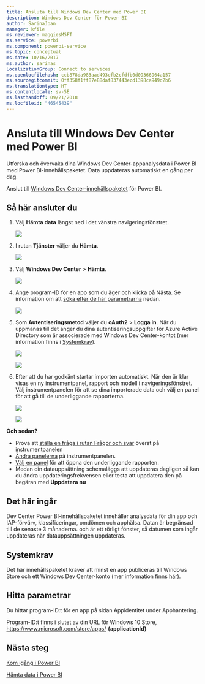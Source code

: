 ```yaml
---
title: Ansluta till Windows Dev Center med Power BI
description: Windows Dev Center för Power BI
author: SarinaJoan
manager: kfile
ms.reviewer: maggiesMSFT
ms.service: powerbi
ms.component: powerbi-service
ms.topic: conceptual
ms.date: 10/16/2017
ms.author: sarinas
LocalizationGroup: Connect to services
ms.openlocfilehash: ccb878da983aad493efb2cfdfb0d09366964a157
ms.sourcegitcommit: 0ff358f1ff87e88daf837443ecd1398ca949d2b6
ms.translationtype: HT
ms.contentlocale: sv-SE
ms.lasthandoff: 09/21/2018
ms.locfileid: "46545439"
---
```

# <a name="connect-to-windows-dev-center-with-power-bi"></a>Ansluta till Windows Dev Center med Power BI
Utforska och övervaka dina Windows Dev Center-appanalysdata i Power BI med Power BI-innehållspaketet. Data uppdateras automatiskt en gång per dag.

Anslut till [Windows Dev Center-innehållspaketet](https://app.powerbi.com/getdata/services/devcenter) för Power BI.

## <a name="how-to-connect"></a>Så här ansluter du
1. Välj **Hämta data** längst ned i det vänstra navigeringsfönstret.
   
   ![](media/service-connect-to-windows-dev-center/getdata.png)
2. I rutan **Tjänster** väljer du **Hämta**.
   
   ![](media/service-connect-to-windows-dev-center/services.png)
3. Välj **Windows Dev Center** \>  **Hämta**.
   
   ![](media/service-connect-to-windows-dev-center/windowsdev.png)
4. Ange program-ID för en app som du äger och klicka på Nästa. Se information om att [söka efter de här parametrarna](#FindingParams) nedan.
   
   ![](media/service-connect-to-windows-dev-center/params.png)
5. Som **Autentiseringsmetod** väljer du **oAuth2** \> **Logga in**. När du uppmanas till det anger du dina autentiseringsuppgifter för Azure Active Directory som är associerade med Windows Dev Center-kontot (mer information finns i [Systemkrav](#Requirements)).
   
    ![](media/service-connect-to-windows-dev-center/creds.png)
   
    ![](media/service-connect-to-windows-dev-center/creds2.png)
6. Efter att du har godkänt startar importen automatiskt. När den är klar visas en ny instrumentpanel, rapport och modell i navigeringsfönstret. Välj instrumentpanelen för att se dina importerade data och välj en panel för att gå till de underliggande rapporterna.
   
    ![](media/service-connect-to-windows-dev-center/dashboard.png)
   
    ![](media/service-connect-to-windows-dev-center/report.png)

**Och sedan?**

* Prova att [ställa en fråga i rutan Frågor och svar](consumer/end-user-q-and-a.md) överst på instrumentpanelen
* [Ändra panelerna](service-dashboard-edit-tile.md) på instrumentpanelen.
* [Välj en panel](consumer/end-user-tiles.md) för att öppna den underliggande rapporten.
* Medan din datauppsättning schemaläggs att uppdateras dagligen så kan du ändra uppdateringsfrekvensen eller testa att uppdatera den på begäran med **Uppdatera nu**

## <a name="whats-included"></a>Det här ingår
Dev Center Power BI-innehållspaketet innehåller analysdata för din app och IAP-förvärv, klassificeringar, omdömen och apphälsa. Datan är begränsad till de senaste 3 månaderna. och är ett rörligt fönster, så datumen som ingår uppdateras när datauppsättningen uppdateras.

<a name="Requirements"></a>

## <a name="system-requirements"></a>Systemkrav
Det här innehållspaketet kräver att minst en app publiceras till Windows Store och ett Windows Dev Center-konto (mer information finns [här](https://msdn.microsoft.com/windows/uwp/publish/manage-account-users)).

<a name="FindingParams"></a>

## <a name="finding-parameters"></a>Hitta parametrar
Du hittar program-ID:t för en app på sidan Appidentitet under Apphantering.

Program-ID:t finns i slutet av din URL för Windows 10 Store, https://www.microsoft.com/store/apps/  **{applicationId}**

## <a name="next-steps"></a>Nästa steg
[Kom igång i Power BI](service-get-started.md)

[Hämta data i Power BI](service-get-data.md)

